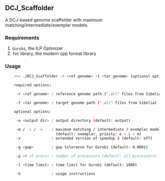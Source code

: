 ## DCJ_Scaffolder

A DCJ-based genome scaffolder with maximum matching/intermediate/exemplar models.

### Requirements
1. `Gurobi`, the ILP Optimizer
2. `fmt` library, the modern cpp format library

### Usage
```bash
	>>> ./DCJ_Scaffolder -r <ref genome> -t <tar genome> [optional options]

	required options:

	 -r <ref genome> : reference genome path (".all" files from Sibelia)

	 -t <tar genome> : target genome path (".all" files from Sibelia)

	optional options:

	 -o <output dir> : output directory (default: output)

	 -m / -i / -e    : maximum matching / intermediate / exemplar model 
					   (default: exemplar, prioity: e > i > m)
	 -x              : extended version of speedup 3 (default: off)

	 -g <gap>        : gap tolerance for Gurobi (default: 0.0001)

	 -p <# of procs> : number of processors (default: all processors)

	 -l <time limit> : time limit for Gurobi (default: 1800)

	 -h              : usage instructions
```
